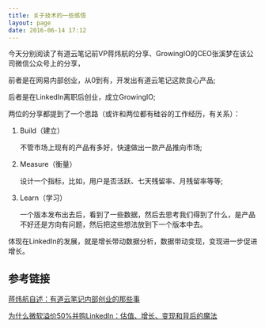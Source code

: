 ```yaml
---
title: 关于技术的一些感悟
layout: page
date: 2016-06-14 17:12
---
```


今天分别阅读了有道云笔记前VP蒋炜航的分享、GrowingIO的CEO张溪梦在该公司微信公众号上的分享，

前者是在网易内部创业，从0到有，开发出有道云笔记这款良心产品;

后者是在LinkedIn离职后创业，成立GrowingIO;

两位的分享都提到了一个思路（或许和两位都有硅谷的工作经历，有关系）：

1. Build（建立）

    不管市场上现有的产品有多好，快速做出一款产品推向市场;

2. Measure（衡量）

    设计一个指标，比如，用户是否活跃、七天残留率、月残留率等等;

3. Learn（学习）

    一个版本发布出去后，看到了一些数据，然后去思考我们得到了什么，是产品不好还是方向有问题，然后把这些想法放到下一个版本中去。

体现在LinkedIn的发展，就是增长带动数据分析，数据带动变现，变现进一步促进增长。

## 参考链接 ##
[蒋炜航自述：有道云笔记内部创业的那些事](http://www.tuicool.com/articles/V3Qbqy)

[为什么微软溢价50%并购LinkedIn：估值、增长、变现和背后的魔法](http://mp.weixin.qq.com/s?__biz=MzI2MTAxOTk5OQ==&mid=2650940866&idx=1&sn=a0bad83d19815a3396e01b2a606b254f&scene=0#wechat_redirect)
